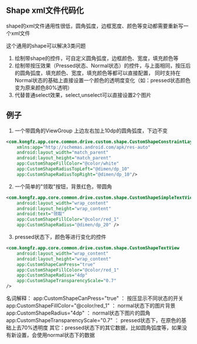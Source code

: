 ## Shape xml文件代码化
shape的xml文件通用性很低，圆角弧度，边框宽度、颜色等变动都需要重新写一个xml文件

这个通用的shape可以解决3类问题
1. 绘制带shape的控件，可自定义圆角弧度，边框颜色、宽度，填充颜色等
2. 绘制带按压效果（Pressed状态、Normal状态）的控件，与上面相同，按压后的圆角弧度，填充颜色、宽度，填充颜色等都可以直接配置，
同时支持在Normal状态的基础上直接设置一个颜色的透明度变化（如：pressed状态颜色变为原来颜色80%透明）
3. 代替普通select效果，select,unselect可以直接设置2个图片

## 例子
1. 一个带圆角的ViewGroup
上边左右加上10dp的圆角弧度，下边不变
```xml
<com.kongfz.app.core.common.drive.custom.shape.CustomShapeConstraintLayout xmlns:android="http://schemas.android.com/apk/res/android"
    xmlns:app="http://schemas.android.com/apk/res-auto"
    android:layout_width="match_parent"
    android:layout_height="match_parent"
    app:CustomShapeFillColor="@color/white"
    app:CustomShapeRadiusTopLeft="@dimen/dp_10"
    app:CustomShapeRadiusTopRight="@dimen/dp_10"/>
```

2. 一个简单的"领取"按钮，背景红色，带圆角
```xml
<com.kongfz.app.core.common.drive.custom.shape.CustomShapeSimpleTextView
    android:layout_width="wrap_content"
    android:layout_height="wrap_content"
    android:text="领取"
    app:CustomShapeFillColor="@color/red_1"
    app:CustomShapeRadius="@dimen/dp_20" />
```

3. pressed状态下，颜色等进行变化的控件
```xml
<com.kongfz.app.core.common.drive.custom.shape.CustomShapeTextView
    android:layout_width="wrap_content"
    android:layout_height="wrap_content"
    app:CustomShapeCanPress="true" 
    app:CustomShapeFillColor="@color/red_1"
    app:CustomShapeRadius="4dp"
    app:CustomShapeTransparencyScale="0.7"
/>
```
名词解释：
app:CustomShapeCanPress="true" ： 按压显示不同状态的开关
app:CustomShapeFillColor="@color/red_1" ： normal状态下的图片背景
app:CustomShapeRadius="4dp"  ： normal状态下图片的圆角
app:CustomShapeTransparencyScale="0.7" ： pressed状态下，在原色的基础上去70%透明度
其它：pressed状态下的其它数据，比如圆角弧度等，如果没有新设置，会使用normal状态下的数据

